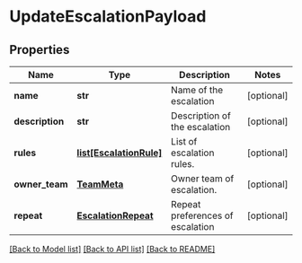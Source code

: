 # UpdateEscalationPayload

## Properties
Name | Type | Description | Notes
------------ | ------------- | ------------- | -------------
**name** | **str** | Name of the escalation | [optional] 
**description** | **str** | Description of the escalation | [optional] 
**rules** | [**list[EscalationRule]**](EscalationRule.md) | List of escalation rules. | [optional] 
**owner_team** | [**TeamMeta**](TeamMeta.md) | Owner team of escalation. | [optional] 
**repeat** | [**EscalationRepeat**](EscalationRepeat.md) | Repeat preferences of escalation | [optional] 

[[Back to Model list]](../README.md#documentation-for-models) [[Back to API list]](../README.md#documentation-for-api-endpoints) [[Back to README]](../README.md)


